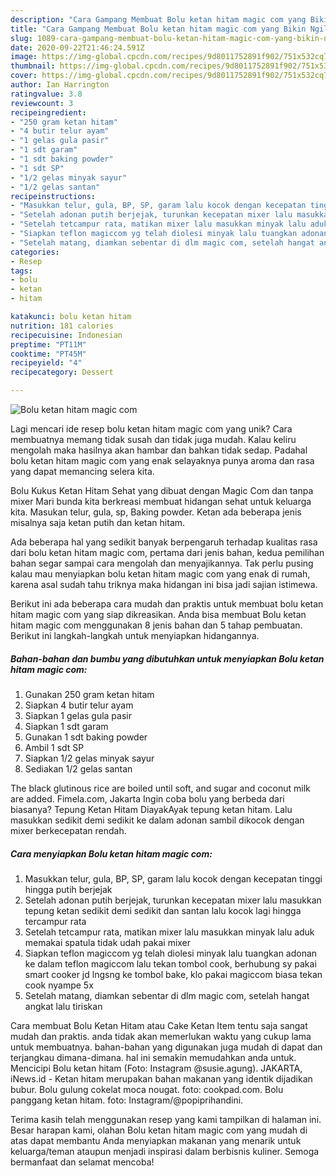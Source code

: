```yaml
---
description: "Cara Gampang Membuat Bolu ketan hitam magic com yang Bikin Ngiler"
title: "Cara Gampang Membuat Bolu ketan hitam magic com yang Bikin Ngiler"
slug: 1089-cara-gampang-membuat-bolu-ketan-hitam-magic-com-yang-bikin-ngiler
date: 2020-09-22T21:46:24.591Z
image: https://img-global.cpcdn.com/recipes/9d8011752891f902/751x532cq70/bolu-ketan-hitam-magic-com-foto-resep-utama.jpg
thumbnail: https://img-global.cpcdn.com/recipes/9d8011752891f902/751x532cq70/bolu-ketan-hitam-magic-com-foto-resep-utama.jpg
cover: https://img-global.cpcdn.com/recipes/9d8011752891f902/751x532cq70/bolu-ketan-hitam-magic-com-foto-resep-utama.jpg
author: Ian Harrington
ratingvalue: 3.8
reviewcount: 3
recipeingredient:
- "250 gram ketan hitam"
- "4 butir telur ayam"
- "1 gelas gula pasir"
- "1 sdt garam"
- "1 sdt baking powder"
- "1 sdt SP"
- "1/2 gelas minyak sayur"
- "1/2 gelas santan"
recipeinstructions:
- "Masukkan telur, gula, BP, SP, garam lalu kocok dengan kecepatan tinggi hingga putih berjejak"
- "Setelah adonan putih berjejak, turunkan kecepatan mixer lalu masukkan tepung ketan sedikit demi sedikit dan santan lalu kocok lagi hingga tercampur rata"
- "Setelah tetcampur rata, matikan mixer lalu masukkan minyak lalu aduk memakai spatula tidak udah pakai mixer"
- "Siapkan teflon magiccom yg telah diolesi minyak lalu tuangkan adonan ke dalam teflon magiccom lalu tekan tombol cook, berhubung sy pakai smart cooker jd lngsng ke tombol bake, klo pakai magiccom biasa tekan cook nyampe 5x"
- "Setelah matang, diamkan sebentar di dlm magic com, setelah hangat angkat lalu tiriskan"
categories:
- Resep
tags:
- bolu
- ketan
- hitam

katakunci: bolu ketan hitam 
nutrition: 181 calories
recipecuisine: Indonesian
preptime: "PT11M"
cooktime: "PT45M"
recipeyield: "4"
recipecategory: Dessert

---
```



![Bolu ketan hitam magic com](https://img-global.cpcdn.com/recipes/9d8011752891f902/751x532cq70/bolu-ketan-hitam-magic-com-foto-resep-utama.jpg)

Lagi mencari ide resep bolu ketan hitam magic com yang unik? Cara membuatnya memang tidak susah dan tidak juga mudah. Kalau keliru mengolah maka hasilnya akan hambar dan bahkan tidak sedap. Padahal bolu ketan hitam magic com yang enak selayaknya punya aroma dan rasa yang dapat memancing selera kita.

Bolu Kukus Ketan Hitam Sehat yang dibuat dengan Magic Com dan tanpa mixer Mari bunda kita berkreasi membuat hidangan sehat untuk keluarga kita. Masukan telur, gula, sp, Baking powder. Ketan ada beberapa jenis misalnya saja ketan putih dan ketan hitam.

Ada beberapa hal yang sedikit banyak berpengaruh terhadap kualitas rasa dari bolu ketan hitam magic com, pertama dari jenis bahan, kedua pemilihan bahan segar sampai cara mengolah dan menyajikannya. Tak perlu pusing kalau mau menyiapkan bolu ketan hitam magic com yang enak di rumah, karena asal sudah tahu triknya maka hidangan ini bisa jadi sajian istimewa.


Berikut ini ada beberapa cara mudah dan praktis untuk membuat bolu ketan hitam magic com yang siap dikreasikan. Anda bisa membuat Bolu ketan hitam magic com menggunakan 8 jenis bahan dan 5 tahap pembuatan. Berikut ini langkah-langkah untuk menyiapkan hidangannya.

<!--inarticleads1-->

##### Bahan-bahan dan bumbu yang dibutuhkan untuk menyiapkan Bolu ketan hitam magic com:

1. Gunakan 250 gram ketan hitam
1. Siapkan 4 butir telur ayam
1. Siapkan 1 gelas gula pasir
1. Siapkan 1 sdt garam
1. Gunakan 1 sdt baking powder
1. Ambil 1 sdt SP
1. Siapkan 1/2 gelas minyak sayur
1. Sediakan 1/2 gelas santan


The black glutinous rice are boiled until soft, and sugar and coconut milk are added. Fimela.com, Jakarta Ingin coba bolu yang berbeda dari biasanya? Tepung Ketan Hitam DiayakAyak tepung ketan hitam. Lalu masukkan sedikit demi sedikit ke dalam adonan sambil dikocok dengan mixer berkecepatan rendah. 

<!--inarticleads2-->

##### Cara menyiapkan Bolu ketan hitam magic com:

1. Masukkan telur, gula, BP, SP, garam lalu kocok dengan kecepatan tinggi hingga putih berjejak
1. Setelah adonan putih berjejak, turunkan kecepatan mixer lalu masukkan tepung ketan sedikit demi sedikit dan santan lalu kocok lagi hingga tercampur rata
1. Setelah tetcampur rata, matikan mixer lalu masukkan minyak lalu aduk memakai spatula tidak udah pakai mixer
1. Siapkan teflon magiccom yg telah diolesi minyak lalu tuangkan adonan ke dalam teflon magiccom lalu tekan tombol cook, berhubung sy pakai smart cooker jd lngsng ke tombol bake, klo pakai magiccom biasa tekan cook nyampe 5x
1. Setelah matang, diamkan sebentar di dlm magic com, setelah hangat angkat lalu tiriskan


Cara membuat Bolu Ketan Hitam atau Cake Ketan Item tentu saja sangat mudah dan praktis. anda tidak akan memerlukan waktu yang cukup lama untuk membuatnya. bahan-bahan yang digunakan juga mudah di dapat dan terjangkau dimana-dimana. hal ini semakin memudahkan anda untuk. Mencicipi Bolu ketan hitam (Foto: Instagram @susie.agung). JAKARTA, iNews.id - Ketan hitam merupakan bahan makanan yang identik dijadikan bubur. Bolu gulung cokelat moca nougat. foto: cookpad.com. Bolu panggang ketan hitam. foto: Instagram/@popiprihandini. 

Terima kasih telah menggunakan resep yang kami tampilkan di halaman ini. Besar harapan kami, olahan Bolu ketan hitam magic com yang mudah di atas dapat membantu Anda menyiapkan makanan yang menarik untuk keluarga/teman ataupun menjadi inspirasi dalam berbisnis kuliner. Semoga bermanfaat dan selamat mencoba!
